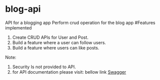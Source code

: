 # blog-api
API for a blogging app
Perform crud operation for the blog app
#Features implemented
1) Create CRUD APIs for User and Post.
2) Build a feature where a user can follow users.
3) Build a feature where users can like posts.

 Note:
 1. Security Is not provided to API.
 2. for API documentation please visit: bellow link
    <a href="http://localhost:8080/swagger-ui/index.html" target="_blank">Swagger</a>
    
 
